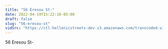 ```yaml
---
title: "56 Eresou St-"
date: 2022-04-19T15:22:10-05:00
draft: false
slug: "56-eresou-st"
vidSrc: "https://ctl-hellenicstreets-dev.s3.amazonaws.com/transcoded-videos/56%20Eresou%20St-.mp4"
---
```


56 Eresou St-
